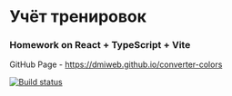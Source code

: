 # Учёт тренировок
### Homework on React + TypeScript + Vite

GitHub Page - https://dmiweb.github.io/converter-colors

[![Build status](https://ci.appveyor.com/api/projects/status/8dsx2ugfxsaguk02?svg=true)](https://ci.appveyor.com/project/dmiweb/training-records)
